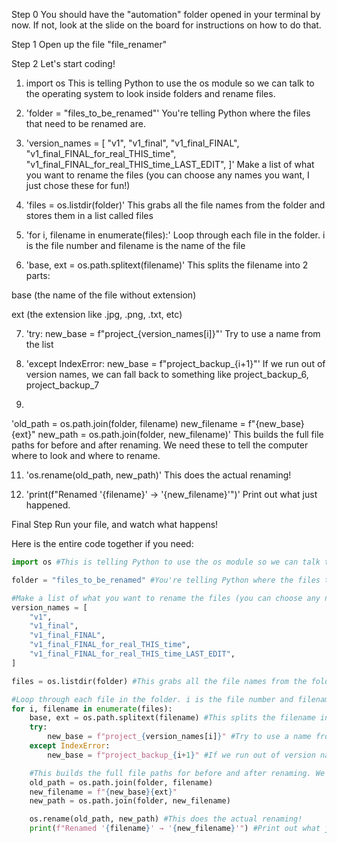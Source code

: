 Step 0
You should have the "automation" folder opened in your terminal by now. If not, look at the slide on the board for instructions on how to do that.

Step 1
Open up the file "file_renamer"

Step 2
Let's start coding!

1) import os
This is telling Python to use the os module so we can talk to the operating system to look inside folders and rename files.

2) 'folder = "files_to_be_renamed"'
You're telling Python where the files that need to be renamed are.

3) 'version_names = [
    "v1",
    "v1_final",
    "v1_final_FINAL",
    "v1_final_FINAL_for_real_THIS_time",
    "v1_final_FINAL_for_real_THIS_time_LAST_EDIT",
]'
Make a list of what you want to rename the files (you can choose any names you want, I just chose these for fun!)

4) 'files = os.listdir(folder)'
This grabs all the file names from the folder and stores them in a list called files

5) 'for i, filename in enumerate(files):'
Loop through each file in the folder. i is the file number and filename is the name of the file

6) 'base, ext = os.path.splitext(filename)'
This splits the filename into 2 parts:

base (the name of the file without extension)

ext (the extension like .jpg, .png, .txt, etc)

7) 'try:
    new_base = f"project_{version_names[i]}"'
Try to use a name from the list

8) 'except IndexError:
    new_base = f"project_backup_{i+1}"'
If we run out of version names, we can fall back to something like project_backup_6, project_backup_7

9)
'old_path = os.path.join(folder, filename)
new_filename = f"{new_base}{ext}"
new_path = os.path.join(folder, new_filename)'
This builds the full file paths for before and after renaming. We need these to tell the computer where to look and where to rename.

11) 'os.rename(old_path, new_path)'
This does the actual renaming!

12) 'print(f"Renamed '{filename}' → '{new_filename}'")'
Print out what just happened.

Final Step
Run your file, and watch what happens!

Here is the entire code together if you need:
```python
import os #This is telling Python to use the os module so we can talk to the operating system to look inside folders and rename files.

folder = "files_to_be_renamed" #You're telling Python where the files that need to be renamed are.

#Make a list of what you want to rename the files (you can choose any names you want, I just chose these for fun!)
version_names = [
    "v1",
    "v1_final",
    "v1_final_FINAL",
    "v1_final_FINAL_for_real_THIS_time",
    "v1_final_FINAL_for_real_THIS_time_LAST_EDIT",
]

files = os.listdir(folder) #This grabs all the file names from the folder and stores them in a list called files

#Loop through each file in the folder. i is the file number and filename is the name of the file
for i, filename in enumerate(files):
    base, ext = os.path.splitext(filename) #This splits the filename into 2 parts: base (the name of the file without extension), ext (the extension like .jpg, .png, .txt, etc)
    try:
        new_base = f"project_{version_names[i]}" #Try to use a name from the list
    except IndexError:
        new_base = f"project_backup_{i+1}" #If we run out of version names, we can fall back to something like project_backup_6, project_backup_7

    #This builds the full file paths for before and after renaming. We need these to tell the computer where to look and where to rename.
    old_path = os.path.join(folder, filename)
    new_filename = f"{new_base}{ext}"
    new_path = os.path.join(folder, new_filename)

    os.rename(old_path, new_path) #This does the actual renaming!
    print(f"Renamed '{filename}' → '{new_filename}'") #Print out what just happened.
```

    
